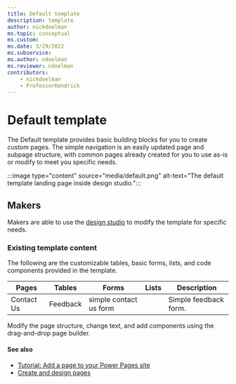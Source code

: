 ```yaml
---
title: Default template
description: template
author: nickdoelman
ms.topic: conceptual
ms.custom: 
ms.date: 3/29/2022
ms.subservice:
ms.author: ndoelman
ms.reviewer: ndoelman
contributors:
    - nickdoelman
    - ProfessorKendrick
---
```


# Default template

The Default template provides basic building blocks for you to create custom pages. The simple navigation is an easily updated page and subpage structure, with common pages already created for you to use as-is or modify to meet you specific needs.

:::image type="content" source="media/default.png" alt-text="The default template landing page inside design studio.":::

## Makers

Makers are able to use the [design studio](../getting-started/use-design-studio.md)  to modify the template for specific needs.  

### Existing template content

The following are the customizable tables, basic forms, lists, and code components provided in the template.

| **Pages** | **Tables** | **Forms** | **Lists** | **Description** |
|-----------|------------|-----------|-----------|-----------------|
| Contact Us| Feedback | simple contact us form | | Simple feedback form. |

Modify the page structure, change text, and add components using the drag-and-drop page builder.  

#### See also 

- [Tutorial: Add a page to your Power Pages site](../getting-started/tutorial-add-webpage.md)
- [Create and design pages](../getting-started/first-page.md)